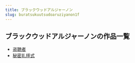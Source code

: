 ```yaml
---
title: ブラックウッドアルジャーノン
slug: buratsukuutsudoaruziyanon1f
---
```


## ブラックウッドアルジャーノンの作品一覧

- [盗聴者](daotingzhe-325)
- [秘密礼拝式](mimilibaishi-0a9)
